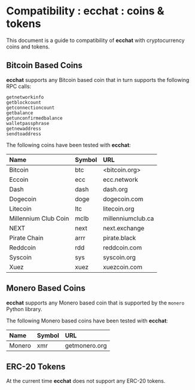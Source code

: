 # Compatibility : ecchat : coins & tokens

This document is a guide to compatibility of **ecchat** with cryptocurrency coins and tokens.

## Bitcoin Based Coins

**ecchat** supports any Bitcoin based coin that in turn supports the following RPC calls:

	getnetworkinfo
	getblockcount
	getconnectioncount	
	getbalance
	getunconfirmedbalance
	walletpassphrase
	getnewaddress
	sendtoaddress

The following coins have been tested with **ecchat**:

|Name|Symbol|URL|
|:--|:--|:--|
|Bitcoin|btc|<bitcoin.org>|
|Eccoin|ecc|ecc.network|
|Dash|dash|dash.org|
|Dogecoin|doge|dogecoin.com|
|Litecoin|ltc|litecoin.org|
|Millennium Club Coin|mclb|millenniumclub.ca|
|NEXT|next|next.exchange|
|Pirate Chain|arrr|pirate.black|
|Reddcoin|rdd|reddcoin.com|
|Syscoin|sys|syscoin.org|
|Xuez|xuez|xuezcoin.com|


## Monero Based Coins

**ecchat** supports any Monero based coin that is supported by the `monero` Python library.

The following Monero based coins have been tested with **ecchat**:

|Name|Symbol|URL|
|:--|:--|:--|
|Monero|xmr|getmonero.org|

## ERC-20 Tokens

At the current time **ecchat** does not support any ERC-20 tokens.

